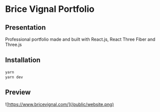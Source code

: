 # Brice Vignal Portfolio

## Presentation

Professional portfolio made and built with React.js, React Three Fiber and Three.js

## Installation

```
yarn
yarn dev
```

## Preview

![https://www.bricevignal.com/](/public/website.png)
